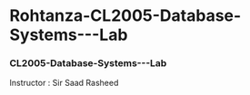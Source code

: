 # Rohtanza-CL2005-Database-Systems---Lab
### CL2005-Database-Systems---Lab

Instructor : Sir Saad Rasheed

